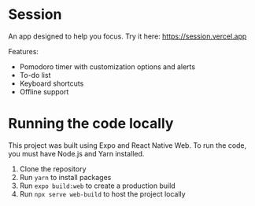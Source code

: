 # Session
An app designed to help you focus. Try it here: https://session.vercel.app

Features:
- Pomodoro timer with customization options and alerts
- To-do list
- Keyboard shortcuts
- Offline support

# Running the code locally
This project was built using Expo and React Native Web. To run the code, you must have Node.js and Yarn installed.
1. Clone the repository
2. Run `yarn` to install packages
3. Run `expo build:web` to create a production build
4. Run `npx serve web-build` to host the project locally
